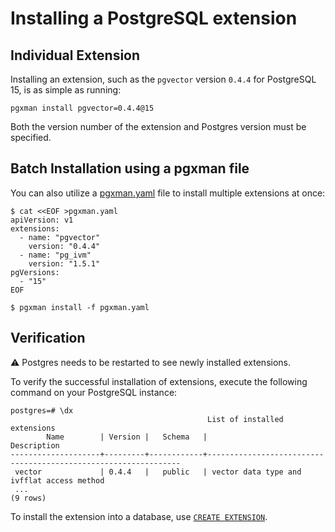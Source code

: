 # Installing a PostgreSQL extension

## Individual Extension

Installing an extension, such as the `pgvector` version `0.4.4` for PostgreSQL
15, is as simple as running:

```console
pgxman install pgvector=0.4.4@15
```

Both the version number of the extension and Postgres version must be
specified.

## Batch Installation using a pgxman file

You can also utilize a [pgxman.yaml](spec/pgxman.yaml.md) file to install
multiple extensions at once:

```console
$ cat <<EOF >pgxman.yaml
apiVersion: v1
extensions:
  - name: "pgvector"
    version: "0.4.4"
  - name: "pg_ivm"
    version: "1.5.1"
pgVersions:
  - "15"
EOF

$ pgxman install -f pgxman.yaml
```

## Verification

⚠️ Postgres needs to be restarted to see newly installed extensions.

To verify the successful installation of extensions, execute the following
command on your PostgreSQL instance:

```psql
postgres=# \dx
                                            List of installed extensions
        Name        | Version |   Schema   |                              Description
--------------------+---------+------------+----------------------------------------------------------------
 vector             | 0.4.4   |   public   | vector data type and ivfflat access method
 ...
(9 rows)
```

To install the extension into a database, use [`CREATE
EXTENSION`](https://www.postgresql.org/docs/current/sql-createextension.html).
